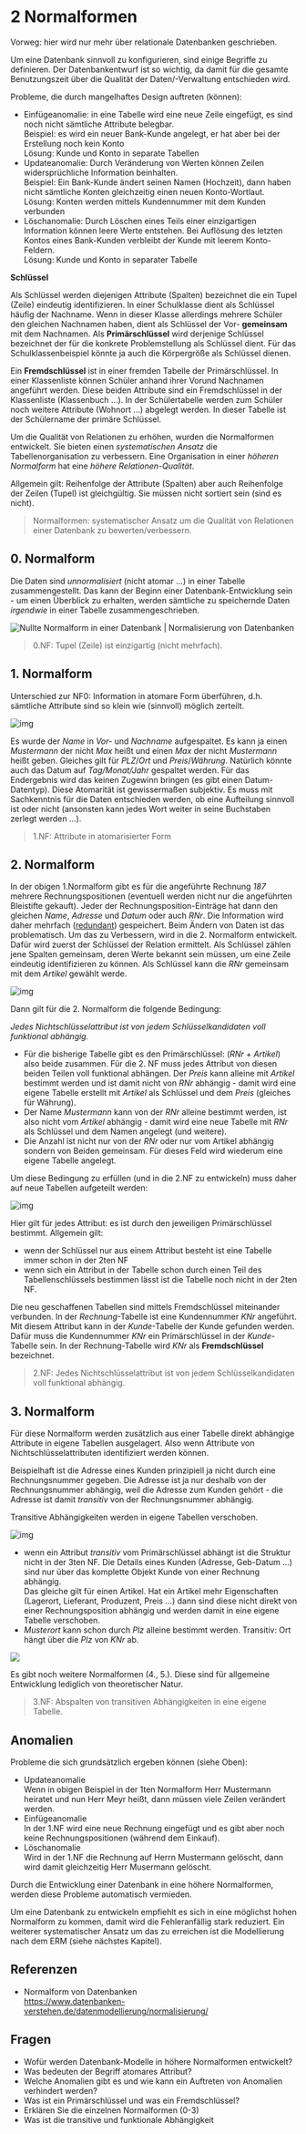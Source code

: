 # 2 Normalformen

Vorweg: hier wird nur mehr über relationale Datenbanken geschrieben.

Um eine Datenbank sinnvoll zu konfigurieren, sind einige Begriffe zu definieren. Der Datenbankentwurf ist so wichtig, da damit für die gesamte Benutzungszeit über die Qualität der Daten/-Verwaltung entschieden wird.

Probleme, die durch mangelhaftes Design auftreten (können):

- Einfügeanomalie: in eine Tabelle wird eine neue Zeile eingefügt, es sind noch nicht sämtliche Attribute belegbar.  
  Beispiel: es wird ein neuer Bank-Kunde angelegt, er hat aber bei der Erstellung noch kein Konto  
  Lösung: Kunde und Konto in separate Tabellen
- Updateanomalie: Durch Veränderung von Werten können Zeilen widersprüchliche Information beinhalten.  
  Beispiel: Ein Bank-Kunde ändert seinen Namen (Hochzeit), dann haben nicht sämtliche Konten gleichzeitig einen neuen Konto-Wortlaut.  
  Lösung: Konten werden mittels Kundennummer mit dem Kunden verbunden
- Löschanomalie: Durch Löschen eines Teils einer einzigartigen Information können leere Werte entstehen. Bei Auflösung des letzten Kontos eines Bank-Kunden verbleibt der Kunde mit leerem Konto-Feldern.  
  Lösung: Kunde und Konto in separater Tabelle

**Schlüssel**

Als Schlüssel werden diejenigen Attribute (Spalten) bezeichnet die ein Tupel (Zeile) eindeutig identifizieren. In einer Schulklasse dient als Schlüssel häufig der Nachname. Wenn in dieser Klasse allerdings mehrere Schüler den gleichen Nachnamen haben, dient als Schlüssel der Vor- **gemeinsam** mit dem Nachnamen. Als **Primärschlüssel** wird derjenige Schlüssel bezeichnet der für die konkrete Problemstellung als Schlüssel dient. Für das Schulklassenbeispiel könnte ja auch die Körpergröße als Schlüssel dienen.

Ein **Fremdschlüssel** ist in einer fremden Tabelle der Primärschlüssel. In einer Klassenliste können Schüler anhand ihrer Vorund Nachnamen angeführt werden. Diese beiden Attribute sind ein Fremdschlüssel in der Klassenliste (Klassenbuch …). In der Schülertabelle werden zum Schüler noch weitere Attribute (Wohnort …) abgelegt werden. In dieser Tabelle ist der Schülername der primäre Schlüssel.

Um die Qualität von Relationen zu erhöhen, wurden die Normalformen entwickelt. Sie bieten einen *systematischen Ansatz* die Tabellenorganisation zu verbessern. Eine Organisation in einer *höheren Normalform* hat eine *höhere Relationen-Qualität*.

Allgemein gilt: Reihenfolge der Attribute (Spalten) aber auch Reihenfolge der Zeilen (Tupel) ist gleichgültig. Sie müssen nicht sortiert sein (sind es nicht).

> Normalformen: systematischer Ansatz um die Qualität von Relationen einer Datenbank zu bewerten/verbessern.

## 0. Normalform

Die Daten sind *unnormalisiert* (nicht atomar …) in einer Tabelle zusammengestellt. Das kann der Beginn einer Datenbank-Entwicklung sein - um einen Überblick zu erhalten, werden sämtliche zu speichernde Daten *irgendwie* in einer Tabelle zusammengeschrieben.

![Nullte Normalform in einer Datenbank | Normalisierung von Datenbanken](assets/NF_Einf_01.png)

> 0.NF: Tupel (Zeile) ist einzigartig (nicht mehrfach).

## 1. Normalform

Unterschied zur NF0: Information in atomare Form überführen, d.h. sämtliche Attribute sind so klein wie (sinnvoll) möglich zerteilt.

![img](assets/NF_Einf_02.png)

Es wurde der *Name* in *Vor-* und *Nachname* aufgespaltet. Es kann ja einen *Mustermann* der nicht *Max* heißt und einen *Max* der nicht *Mustermann* heißt geben. Gleiches gilt für *PLZ*/*Ort* und *Preis*/*Währung*. Natürlich könnte auch das Datum auf *Tag/Monat/Jahr* gespaltet werden. Für das Endergebnis wird das keinen Zugewinn bringen (es gibt einen Datum-Datentyp). Diese Atomarität ist gewissermaßen subjektiv. Es muss mit Sachkenntnis für die Daten entschieden werden, ob eine Aufteilung sinnvoll ist oder nicht (ansonsten kann jedes Wort weiter in seine Buchstaben zerlegt werden …).

> 1.NF: Attribute in atomarisierter Form

## 2. Normalform

In der obigen 1.Normalform gibt es für die angeführte Rechnung *187* mehrere Rechnungspositionen (eventuell werden nicht nur die angeführten Bleistifte gekauft). Jeder der Rechnungsposition-Einträge hat dann den gleichen *Name*, *Adresse* und *Datum* oder auch *RNr*. Die Information wird daher mehrfach ([redundant](../../Netzwerktechnik/Redundanz.md)) gespeichert. Beim Ändern von Daten ist das problematisch. Um das zu Verbessern, wird in die 2. Normalform entwickelt. Dafür wird zuerst der Schlüssel der Relation ermittelt. Als Schlüssel zählen jene Spalten gemeinsam, deren Werte bekannt sein müssen, um eine Zeile eindeutig identifizieren zu können. Als Schlüssel kann die *RNr* gemeinsam mit dem *Artikel* gewählt werde.

![img](assets/NF_Einf_03.png)

Dann gilt für die 2. Normalform die folgende Bedingung:

*Jedes Nichtschlüsselattribut ist von jedem Schlüsselkandidaten voll funktional abhängig.*

- Für die bisherige Tabelle gibt es den Primärschlüssel: (*RNr* + *Artikel*) also beide zusammen. Für die 2. NF muss jedes Attribut von diesen beiden Teilen voll funktional abhängen. Der *Preis* kann alleine mit *Artikel* bestimmt werden und ist damit nicht von *RNr* abhängig - damit wird eine eigene Tabelle erstellt mit *Artikel* als Schlüssel und dem *Preis* (gleiches für Währung).
- Der Name *Mustermann* kann von der *RNr* alleine bestimmt werden, ist also nicht vom *Artikel* abhängig - damit wird eine neue Tabelle mit *RNr* als Schlüssel und dem Namen angelegt (und weitere).
- Die Anzahl ist nicht nur von der *RNr* oder nur vom Artikel abhängig sondern von Beiden gemeinsam. Für dieses Feld wird wiederum eine eigene Tabelle angelegt.

Um diese Bedingung zu erfüllen (und in die 2.NF zu entwickeln) muss daher auf neue Tabellen aufgeteilt werden:

![img](assets/NF_Einf_04.png)

Hier gilt für jedes Attribut: es ist durch den jeweiligen Primärschlüssel bestimmt. Allgemein gilt:

- wenn der Schlüssel nur aus einem Attribut besteht ist eine Tabelle immer schon in der 2ten NF
- wenn sich ein Attribut in der Tabelle schon durch einen Teil des Tabellenschlüssels bestimmen lässt ist die Tabelle noch nicht in der 2ten NF.

Die neu geschaffenen Tabellen sind mittels Fremdschlüssel miteinander verbunden. In der *Rechnung*-Tabelle ist eine Kundennummer *KNr* angeführt. Mit diesem Attribut kann in der *Kunde*-Tabelle der Kunde gefunden werden. Dafür muss die Kundennummer *KNr* ein Primärschlüssel in der *Kunde*-Tabelle sein. In der Rechnung-Tabelle wird *KNr* als **Fremdschlüssel** bezeichnet.

> 2.NF: Jedes Nichtschlüsselattribut ist von jedem Schlüsselkandidaten voll funktional abhängig.

## 3. Normalform

Für diese Normalform werden zusätzlich aus einer Tabelle direkt abhängige Attribute in eigene Tabellen ausgelagert. Also wenn Attribute von Nichtschlüsselattributen identifiziert werden können.

Beispielhaft ist die Adresse eines Kunden prinzipiell ja nicht durch eine Rechnungsnummer gegeben. Die Adresse ist ja nur deshalb von der Rechnungsnummer abhängig, weil die Adresse zum Kunden gehört - die Adresse ist damit *transitiv* von der Rechnungsnummer abhängig.

Transitive Abhängigkeiten werden in eigene Tabellen verschoben.

![img](assets/NF_Einf_05_1.png)

- wenn ein Attribut *transitiv* vom Primärschlüssel abhängt ist die Struktur nicht in der 3ten NF. Die Details eines Kunden (Adresse, Geb-Datum …) sind nur über das komplette Objekt Kunde von einer Rechnung abhängig.  
  Das gleiche gilt für einen Artikel. Hat ein Artikel mehr Eigenschaften (Lagerort, Lieferant, Produzent, Preis …) dann sind diese nicht direkt von einer Rechnungsposition abhängig und werden damit in eine eigene Tabelle verschoben.
- *Musterort* kann schon durch *Plz* alleine bestimmt werden. Transitiv: Ort hängt über die *Plz* von *KNr* ab.

![](assets/NF_Einf_05_2.png)

Es gibt noch weitere Normalformen (4., 5.). Diese sind für allgemeine Entwicklung lediglich von theoretischer Natur.

> 3.NF: Abspalten von transitiven Abhängigkeiten in eine eigene Tabelle.

## Anomalien

Probleme die sich grundsätzlich ergeben können (siehe Oben):

- Updateanomalie  
  Wenn in obigen Beispiel in der 1ten Normalform Herr Mustermann heiratet und nun Herr Meyr heißt, dann müssen viele Zeilen verändert werden.
- Einfügeanomalie  
  In der 1.NF wird eine neue Rechnung eingefügt und es gibt aber noch keine Rechnungspositionen (während dem Einkauf).
- Löschanomalie  
  Wird in der 1.NF die Rechnung auf Herrn Mustermann gelöscht, dann wird damit gleichzeitig Herr Musermann gelöscht.

Durch die Entwicklung einer Datenbank in eine höhere Normalformen, werden diese Probleme automatisch vermieden.

Um eine Datenbank zu entwickeln empfiehlt es sich in eine möglichst hohen Normalform zu kommen, damit wird die Fehleranfällig stark reduziert. Ein weiterer systematischer Ansatz um das zu erreichen ist die Modellierung nach dem ERM (siehe nächstes Kapitel).

## Referenzen

- Normalform von Datenbanken  
  <https://www.datenbanken-verstehen.de/datenmodellierung/normalisierung/>

## Fragen

- Wofür werden Datenbank-Modelle in höhere Normalformen entwickelt?
- Was bedeuten der Begriff atomares Attribut?
- Welche Anomalien gibt es und wie kann ein Auftreten von Anomalien verhindert werden?
- Was ist ein Primärschlüssel und was ein Fremdschlüssel?
- Erklären Sie die einzelnen Normalformen (0-3)
- Was ist die transitive und funktionale Abhängigkeit